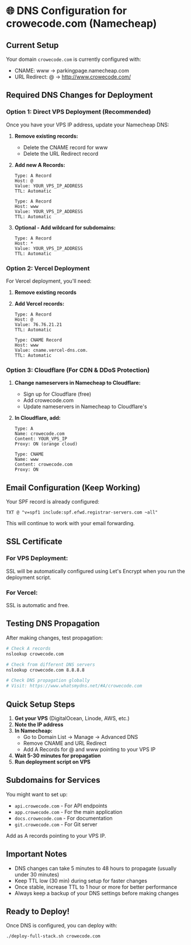 # 🌐 DNS Configuration for crowecode.com (Namecheap)

## Current Setup
Your domain `crowecode.com` is currently configured with:
- CNAME: www → parkingpage.namecheap.com
- URL Redirect: @ → http://www.crowecode.com/

## Required DNS Changes for Deployment

### Option 1: Direct VPS Deployment (Recommended)

Once you have your VPS IP address, update your Namecheap DNS:

1. **Remove existing records:**
   - Delete the CNAME record for www
   - Delete the URL Redirect record

2. **Add new A Records:**
   ```
   Type: A Record
   Host: @
   Value: YOUR_VPS_IP_ADDRESS
   TTL: Automatic
   
   Type: A Record  
   Host: www
   Value: YOUR_VPS_IP_ADDRESS
   TTL: Automatic
   ```

3. **Optional - Add wildcard for subdomains:**
   ```
   Type: A Record
   Host: *
   Value: YOUR_VPS_IP_ADDRESS
   TTL: Automatic
   ```

### Option 2: Vercel Deployment

For Vercel deployment, you'll need:

1. **Remove existing records**

2. **Add Vercel records:**
   ```
   Type: A Record
   Host: @
   Value: 76.76.21.21
   TTL: Automatic
   
   Type: CNAME Record
   Host: www
   Value: cname.vercel-dns.com.
   TTL: Automatic
   ```

### Option 3: Cloudflare (For CDN & DDoS Protection)

1. **Change nameservers in Namecheap to Cloudflare:**
   - Sign up for Cloudflare (free)
   - Add crowecode.com
   - Update nameservers in Namecheap to Cloudflare's

2. **In Cloudflare, add:**
   ```
   Type: A
   Name: crowecode.com
   Content: YOUR_VPS_IP
   Proxy: ON (orange cloud)
   
   Type: CNAME
   Name: www
   Content: crowecode.com
   Proxy: ON
   ```

## Email Configuration (Keep Working)

Your SPF record is already configured:
```
TXT @ "v=spf1 include:spf.efwd.registrar-servers.com ~all"
```

This will continue to work with your email forwarding.

## SSL Certificate

### For VPS Deployment:
SSL will be automatically configured using Let's Encrypt when you run the deployment script.

### For Vercel:
SSL is automatic and free.

## Testing DNS Propagation

After making changes, test propagation:

```bash
# Check A records
nslookup crowecode.com

# Check from different DNS servers
nslookup crowecode.com 8.8.8.8

# Check DNS propagation globally
# Visit: https://www.whatsmydns.net/#A/crowecode.com
```

## Quick Setup Steps

1. **Get your VPS** (DigitalOcean, Linode, AWS, etc.)
2. **Note the IP address**
3. **In Namecheap:**
   - Go to Domain List → Manage → Advanced DNS
   - Remove CNAME and URL Redirect
   - Add A Records for @ and www pointing to your VPS IP
4. **Wait 5-30 minutes for propagation**
5. **Run deployment script on VPS**

## Subdomains for Services

You might want to set up:
- `api.crowecode.com` - For API endpoints
- `app.crowecode.com` - For the main application
- `docs.crowecode.com` - For documentation
- `git.crowecode.com` - For Git server

Add as A records pointing to your VPS IP.

## Important Notes

- DNS changes can take 5 minutes to 48 hours to propagate (usually under 30 minutes)
- Keep TTL low (30 min) during setup for faster changes
- Once stable, increase TTL to 1 hour or more for better performance
- Always keep a backup of your DNS settings before making changes

## Ready to Deploy!

Once DNS is configured, you can deploy with:
```bash
./deploy-full-stack.sh crowecode.com
```